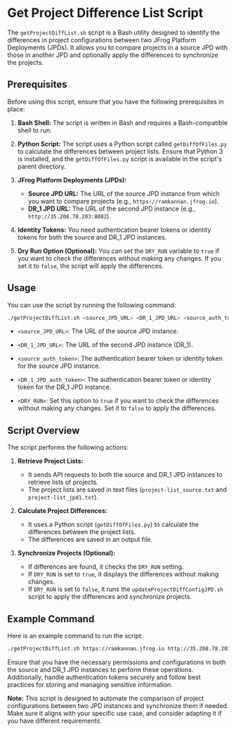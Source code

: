 # Get Project Difference List Script

The `getProjectDiffList.sh` script is a Bash utility designed to identify the differences in project configurations between two JFrog Platform Deployments (JPDs). It allows you to compare projects in a source JPD with those in another JPD and optionally apply the differences to synchronize the projects.

## Prerequisites

Before using this script, ensure that you have the following prerequisites in place:

1. **Bash Shell:** The script is written in Bash and requires a Bash-compatible shell to run.

2. **Python Script:** The script uses a Python script called `getDiffOfFiles.py` to calculate the differences between project lists. Ensure that Python 3 is installed, and the `getDiffOfFiles.py` script is available in the script's parent directory.

3. **JFrog Platform Deployments (JPDs):**
    - **Source JPD URL:** The URL of the source JPD instance from which you want to compare projects (e.g., `https://ramkannan.jfrog.io`).
    - **DR_1 JPD URL:** The URL of the second JPD instance (e.g., `http://35.208.78.203:8082`).

4. **Identity Tokens:** You need authentication bearer tokens or identity tokens for both the source and DR_1 JPD instances.

5. **Dry Run Option (Optional):** You can set the `DRY_RUN` variable to `true` if you want to check the differences without making any changes. If you set it to `false`, the script will apply the differences.

## Usage

You can use the script by running the following command:

```bash
./getProjectDiffList.sh <source_JPD_URL> <DR_1_JPD_URL> <source_auth_token> <DR_1_JPD_auth_token> <DRY_RUN>
```

- `<source_JPD_URL>`: The URL of the source JPD instance.

- `<DR_1_JPD_URL>`: The URL of the second JPD instance (DR_1).

- `<source_auth_token>`: The authentication bearer token or identity token for the source JPD instance.

- `<DR_1_JPD_auth_token>`: The authentication bearer token or identity token for the DR_1 JPD instance.

- `<DRY_RUN>`: Set this option to `true` if you want to check the differences without making any changes. Set it to `false` to apply the differences.

## Script Overview

The script performs the following actions:

1. **Retrieve Project Lists:**
    - It sends API requests to both the source and DR_1 JPD instances to retrieve lists of projects.
    - The project lists are saved in text files (`project-list_source.txt` and `project-list_jpd1.txt`).

2. **Calculate Project Differences:**
    - It uses a Python script (`getDiffOfFiles.py`) to calculate the differences between the project lists.
    - The differences are saved in an output file.

3. **Synchronize Projects (Optional):**
    - If differences are found, it checks the `DRY_RUN` setting.
    - If `DRY_RUN` is set to `true`, it displays the differences without making changes.
    - If `DRY_RUN` is set to `false`, it runs the `updateProjectDiffConfigJPD.sh` script to apply the differences and synchronize projects.

## Example Command

Here is an example command to run the script:

```bash
./getProjectDiffList.sh https://ramkannan.jfrog.io http://35.208.78.203:8082 <source_auth_token> <DR_1_JPD_auth_token> true
```

Ensure that you have the necessary permissions and configurations in both the source and DR_1 JPD instances to perform these operations. Additionally, handle authentication tokens securely and follow best practices for storing and managing sensitive information.

**Note:** This script is designed to automate the comparison of project configurations between two JPD instances and synchronize them if needed. Make sure it aligns with your specific use case, and consider adapting it if you have different requirements.